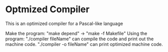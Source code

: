 # Optmized Compiler
This is an optimized compiler for a Pascal-like language

Make the program: "make depend"  ->  "make -f Makefile"
Using the program: "./compiler fileName" can compile the code and print out the machine code. 
                   "./compiler -o fileName" can print optimized machine code.
